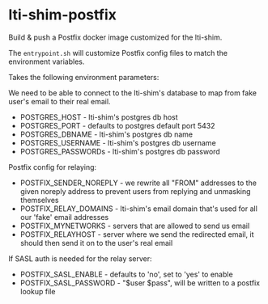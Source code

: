 # lti-shim-postfix

Build & push a Postfix docker image customized for the lti-shim.

The `entrypoint.sh` will customize Postfix config files to match the
environment variables.

Takes the following environment parameters:

We need to be able to connect to the lti-shim's database to map from fake
user's email to their real email.

* POSTGRES_HOST - lti-shim's postgres db host
* POSTGRES_PORT - defaults to postgres default port 5432
* POSTGRES_DBNAME - lti-shim's postgres db name
* POSTGRES_USERNAME - lti-shim's postgres db username
* POSTGRES_PASSWORDs - lti-shim's postgres db password

Postfix config for relaying:

* POSTFIX_SENDER_NOREPLY - we rewrite all "FROM" addresses to the given noreply address to prevent users from replying and unmasking themselves
* POSTFIX_RELAY_DOMAINS - lti-shim's email domain that's used for all our 'fake' email addresses
* POSTFIX_MYNETWORKS - servers that are allowed to send us email
* POSTFIX_RELAYHOST - server where we send the redirected email, it should then send it on to the user's real email

If SASL auth is needed for the relay server:

* POSTFIX_SASL_ENABLE - defaults to 'no', set to 'yes' to enable
* POSTFIX_SASL_PASSWORD - "$user $pass", will be written to a postfix lookup file 
